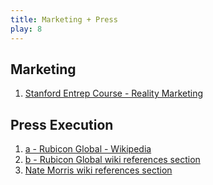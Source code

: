 ```yaml
---
title: Marketing + Press
play: 8
---
```


## Marketing

  01. [Stanford Entrep Course - Reality Marketing](01-stanford-entrep-course-reality-marketing.ppt)

## Press Execution

  01. [a - Rubicon Global - Wikipedia](01-a-rubicon-global-wikipedia.pdf)
  01. [b - Rubicon Global wiki references section](https://en.wikipedia.org/wiki/Rubicon_Global#References)
  02. [Nate Morris wiki references section](https://en.wikipedia.org/wiki/Nate_Morris#References)

